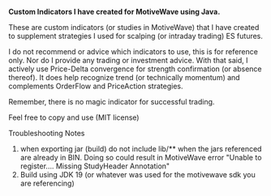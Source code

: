 **Custom Indicators I have created for MotiveWave using Java.**

These are custom indicators (or studies in MotiveWave) that I have created to supplement strategies I used for scalping (or intraday trading) ES futures.

I do not recommend or advice which indicators to use, this is for reference only.
Nor do I provide any trading or investment advice.
With that said, I actively use Price-Delta convergence for strength confirmation (or absence thereof). It does help recognize trend (or technically momentum) and complements OrderFlow and PriceAction strategies.

Remember, there is no magic indicator for successful trading.

Feel free to copy and use (MIT license)

Troubleshooting Notes
1. when exporting jar (build) do not include lib/** when the jars referenced are already in BIN. Doing so could result in MotiveWave error "Unable to register.... Missing StudyHeader Annotation"
2. Build using JDK 19 (or whatever was used for the motivewave sdk you are referencing)